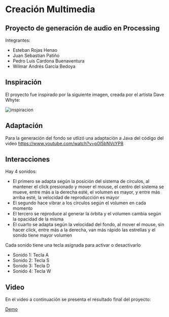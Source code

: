 # Creación Multimedia
## Proyecto de generación de audio en Processing

Integrantes:
- Esteban Rojas Henao
- Juan Sebastian Patiño
- Pedro Luis Cardona Buenaventura
- Wilmar Andrés García Bedoya

## Inspiración
El proyecto fue inspirado por la siguiente imagen, creada por el artista Dave Whyte:

![inspiracion](https://i.pinimg.com/originals/9e/7a/fd/9e7afda70cde1b6bd73da5dab17a7406.gif)

## Adaptación

Para la generación del fondo se utlizó una adaptación a Java del código del video
https://www.youtube.com/watch?v=p0I5bNVcYP8

## Interacciones

Hay 4 sonidos:
- El primero se adapta según la posición del sistema de círculos, al mantener el click presionado y mover el mouse, el centro del sistema se mueve, entre más a la derecha esté, el volumen es mayor, y entre más arriba esté, la velocidad de reproducción es mayor
- El segundo hace vibrar a los círculos según el volumen en cada momento
- El tercero se reproduce al generar la órbita y el volumen cambia según la opacidad de la misma
- El cuarto se adapta según la velocidad del fondo, al mover el mouse, sin hacer click, entre más a la derecha, van más rápido las estrellas y el sonido tiene mayor volumen

Cada sonido tiene una tecla asignada para activar o desactivarlo

- Sonido 1: Tecla A
- Sonido 2: Tecla S
- Sonido 3: Tecla D
- Sonido 4: Tecla W

## Video
En el video a continuación se presenta el resultado final del proyecto:  

[Demo](https://user-images.githubusercontent.com/47161530/223832752-644f025f-7c1e-483d-9a23-08bf3d24945a.webm)
